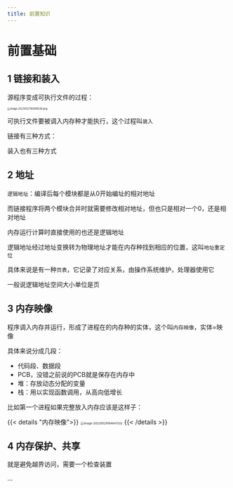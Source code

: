 ```yaml
---
title: 前置知识 
---
```


# 前置基础

## 1 链接和装入

源程序变成可执行文件的过程：

<img src="https://cdn.jsdelivr.net/gh/zvictorliu/typoraPics@main/img/image-20230527185816126.png" alt="image-20230527185816126.png" style="zoom:40%;" />

可执行文件要被调入内存种才能执行，这个过程叫`装入`

链接有三种方式：

装入也有三种方式

## 2 地址

`逻辑地址`：编译后每个模块都是从0开始编址的相对地址

而链接程序将两个模块合并时就需要修改相对地址，但也只是相对一个0，还是相对地址

内存运行计算时直接使用的也还是逻辑地址

逻辑地址经过地址变换转为物理地址才能在内存种找到相应的位置，这叫`地址重定位`

具体来说是有一种`页表`，它记录了对应关系，由操作系统维护，处理器使用它



一般说逻辑地址空间大小单位是页

## 3 内存映像

程序调入内存并运行，形成了进程在的内存种的实体，这个叫`内存映像`，实体=映像

具体来说分成几段：

- 代码段、数据段
- PCB，没错之前说的PCB就是保存在内存中
- 堆：存放动态分配的变量
- 栈：用以实现函数调用，从高向低增长

比如第一个进程如果完整放入内存应该是这样子：

{{< details "内存映像">}}
<img src="https://cdn.jsdelivr.net/gh/zvictorliu/typoraPics@main/img/image-20230529164641332.png" alt="image-20230529164641332" style="zoom:47%;" />
{{< /details >}}

## 4 内存保护、共享

就是避免越界访问，需要一个检查装置

...
